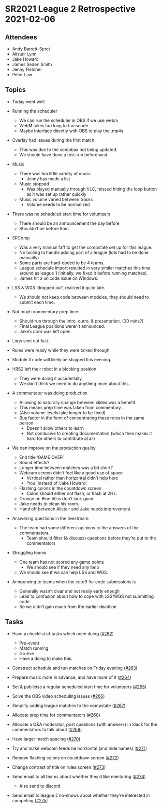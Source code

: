 # SR2021 League 2 Retrospective 2021-02-06

## Attendees

- Andy Barrett-Sprot
- Alistair Lynn
- Jake Howard
- James Seden Smith
- Jenny Fletcher
- Peter Law

## Topics

- Today went well

- Running the scheduler
  - We can run the scheduler in OBS if we use webm
  - WebM takes too long to transcode
  - Maybe interface directly with OBS to play the .mp4s

- Overlay had issues during the first match
  - This was due to the compbox not being updated.
  - We should have done a test-run beforehand.

- Music
  - There was too little variety of music
    - Jenny has made a list
  - Music stopped
    - Was played manually through VLC, missed hitting the loop button as it was set up rather quickly
  - Music volume varied between tracks
    - Volume needs to be normalized

- There was no scheduled start time for volunteers
  - There should be an announcement the day before
  - Shouldn’t be before 9am

- SRComp
  - Was a very manual faff to get the compstate set up for this league.
  - No tooling to handle adding part of a league (lots had to be done manually)
  - Some parts are hard-coded to be 4 teams.
  - League schedule import resulted in very similar matches this time around as league 1 (initially, we fixed it before running matches).
  - James hit a unicode issue on Windows.

- LSS & WGS ‘dropped out’, realized it quite late.
  - We should not keep code between modules, they should need to submit each time.

- Not much commentary prep time.
  - Should run through the intro, outro, & presentation. (30 mins?)
  - Final League positions weren’t announced.
  - Jake’s door was left open.

- Logs sent out fast.

- Rules were ready while they were talked through.

- Module 3 code will likely be shipped this evening.

- HRS2 left their robot in a blocking position.
  - They were doing it accidentally.
  - We don’t think we need to do anything more about this.

- A commentator was doing production
  - Allowing to naturally change between slides was a benefit
  - This means prep time was taken from commentary.
  - (Also volume levels take longer to be fixed)
  - Bus factor in the form of concentrating these roles in the same person
    - Doesn’t allow others to learn
    - Not conducive to creating documentation (which then makes it hard for others to contribute at all)

- We can improve on the production quality
  - End title ‘GAME OVER’
  - Sound effects?
  - Longer time between matches was a bit short?
  - Webcam screen didn’t feel like a good use of space
    - Vertical rather than horizontal didn’t help here
    - ‘You’ instead of ‘Jake Howard’.
  - Flashing colons in the countdown screen
    - Colon should either not flash, or flash at 2Hz.
  - Orange on Blue titles don’t look good.
  - Jake needs to clean his room.
  - Hand off between Alistair and Jake needs improvement.

- Answering questions in the livestream:
  - The team had some different opinions to the answers of the commentators.
    - Team should filter (& discuss) questions before they’re put to the commentators

- Struggling teams
  - One team has not scored any game points
    - We should see if they need any help
  - We should see if we can help LSS and WGS.

- Announcing to teams when the cutoff for code submissions is
  - Generally wasn’t clear and not really early enough
  - Lead to confusion about how to cope with LSS/WGS not submitting code
  - So we didn’t gain much from the earlier deadline

## Tasks

- Have a checklist of tasks which need doing ([#262](https://github.com/srobo/competition-team-minutes/issues/262))
  - Pre-event
  - Match running
  - Go-live
  - Have a doing to make this.

- Construct schedule and run matches on Friday evening ([#263](https://github.com/srobo/competition-team-minutes/issues/263))

- Prepare music more in advance, and have more of it ([#264](https://github.com/srobo/competition-team-minutes/issues/264))

- Set & publicise a regular scheduled start time for volunteers ([#265](https://github.com/srobo/competition-team-minutes/issues/265))

- Solve the OBS video scheduling issues ([#266](https://github.com/srobo/competition-team-minutes/issues/266))

- Simplify adding league matches to the compstate ([#267](https://github.com/srobo/competition-team-minutes/issues/267))

- Allocate prep time for commentators ([#268](https://github.com/srobo/competition-team-minutes/issues/268))

- Allocate a Q&A moderator, post questions (with answers) in Slack for the commentators to talk about ([#269](https://github.com/srobo/competition-team-minutes/issues/269))

- Have larger match spacing ([#270](https://github.com/srobo/competition-team-minutes/issues/270))

- Try and make webcam feeds be horizontal (and hide names) ([#271](https://github.com/srobo/competition-team-minutes/issues/271))

- Remove flashing colons on countdown screen ([#272](https://github.com/srobo/competition-team-minutes/issues/272))

- Change contrast of title on rules screen ([#273](https://github.com/srobo/competition-team-minutes/issues/273))

- Send email to all teams about whether they’d like mentoring ([#274](https://github.com/srobo/competition-team-minutes/issues/274))
  - Also send to discord

- Send email to league 2 no-shows about whether they’re interested in competing ([#275](https://github.com/srobo/competition-team-minutes/issues/275))
